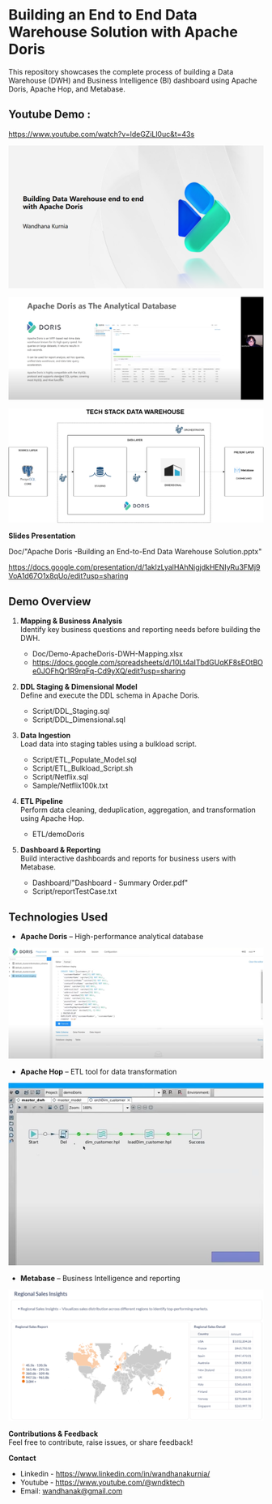 # Building an End to End Data Warehouse Solution with Apache Doris

This repository showcases the complete process of building a Data Warehouse (DWH) and Business Intelligence (BI) dashboard using Apache Doris, Apache Hop, and Metabase.

## Youtube Demo :

https://www.youtube.com/watch?v=ldeGZiLl0uc&t=43s

![Alt text](https://github.com/wndkt/dwh-demo-apache-doris/blob/main/Image/headline.png "Demo")

![Alt text](https://github.com/wndkt/dwh-demo-apache-doris/blob/main/Image/live.png "Demo")

![Alt text](https://github.com/wndkt/dwh-demo-apache-doris/blob/main/Image/dwh-techstack.png "DWH - Tech Stack")

**Slides Presentation**

Doc/"Apache Doris -Building an End-to-End Data Warehouse Solution.pptx"

https://docs.google.com/presentation/d/1aklzLyalHAhNigjdkHENIyRu3FMj9VoA1d67O1x8qUo/edit?usp=sharing

## Demo Overview

1. **Mapping & Business Analysis**  
   Identify key business questions and reporting needs before building the DWH.

	- Doc/Demo-ApacheDoris-DWH-Mapping.xlsx
	- https://docs.google.com/spreadsheets/d/10Lt4aITbdGUqKF8sEOtBOe0JOFhQr1R9rqFq-Cd9yXQ/edit?usp=sharing

2. **DDL Staging & Dimensional Model**  
   Define and execute the DDL schema in Apache Doris.

	- Script/DDL_Staging.sql
	- Script/DDL_Dimensional.sql

3. **Data Ingestion**  
   Load data into staging tables using a bulkload script.

	- Script/ETL_Populate_Model.sql
	- Script/ETL_Bulkload_Script.sh
	- Script/Netflix.sql
	- Sample/Netflix100k.txt

4. **ETL Pipeline**  
   Perform data cleaning, deduplication, aggregation, and transformation using Apache Hop.

	- ETL/demoDoris

5. **Dashboard & Reporting**  
   Build interactive dashboards and reports for business users with Metabase.

	- Dashboard/"Dashboard - Summary Order.pdf"
	- Script/reportTestCase.txt

## Technologies Used
- **Apache Doris** – High-performance analytical database

![Alt text](https://github.com/wndkt/dwh-demo-apache-doris/blob/main/Image/doris.png "DB - Apache Doris")

- **Apache Hop** – ETL tool for data transformation

![Alt text](https://github.com/wndkt/dwh-demo-apache-doris/blob/main/Image/hop.png "ETL - Apache Hop")

- **Metabase** – Business Intelligence and reporting

![Alt text](https://github.com/wndkt/dwh-demo-apache-doris/blob/main/Image/metabase.png "Report & Dashboard - Metabase")

**Contributions & Feedback**  
Feel free to contribute, raise issues, or share feedback!

**Contact**
- Linkedin - https://www.linkedin.com/in/wandhanakurnia/
- Youtube - https://www.youtube.com/@wndktech
- Email: wandhanak@gmail.com